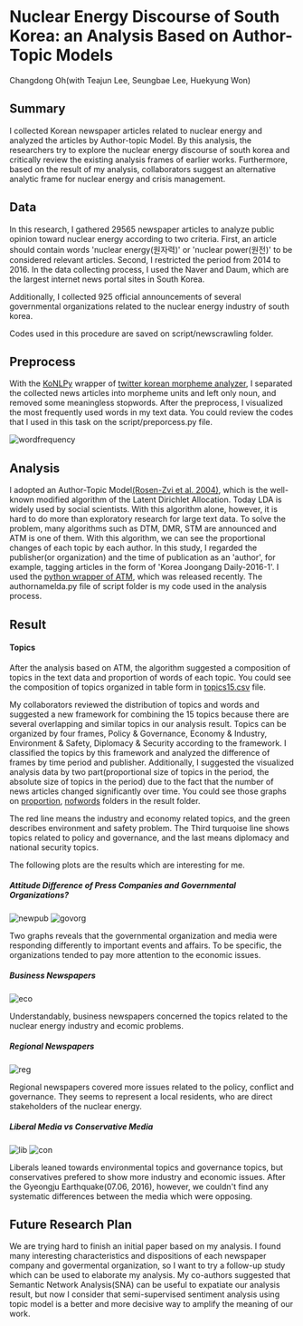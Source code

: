 Nuclear Energy Discourse of South Korea: an Analysis Based on Author-Topic Models
===============
Changdong Oh(with Teajun Lee, Seungbae Lee, Huekyung Won)

Summary
-----------
I collected Korean newspaper articles related to nuclear energy and analyzed the articles by Author-topic Model. By this analysis, the researchers try to explore the nuclear energy discourse of south korea and critically review the existing analysis frames of earlier works. Furthermore, based on the result of my analysis, collaborators suggest an alternative analytic frame for nuclear energy and crisis management.

Data
--------
In this research, I gathered 29565 newspaper articles to analyze public opinion toward nuclear energy according to two criteria. First, an article should contain words 'nuclear energy(원자력)' or 'nuclear power(원전)' to be considered relevant articles. Second, I restricted the period from 2014 to 2016. In the data collecting process, I used the Naver and Daum, which are the largest internet news portal sites in South Korea.

Additionally, I collected 925 official announcements of several governmental organizations related to the nuclear energy industry of south korea.

Codes used in this procedure are saved on script/newscrawling folder.

Preprocess
-------
With the [KoNLPy](http://konlpy.org/en/v0.4.4/) wrapper of [twitter korean morpheme analyzer](https://github.com/twitter/twitter-korean-text), I separated the collected news articles into morpheme units and left only noun, and removed some meaningless stopwords. After the preprocess, I visualized the most frequently used words in my text data. You could review the codes that I used in this task on the script/preporcess.py file.

![wordfrequency](https://github.com/ChangdongOh/nuclearenergy/blob/master/result/freq.jpg)

Analysis
--------
I adopted an Author-Topic Model[(Rosen-Zvi et al. 2004)](http://dl.acm.org/citation.cfm?id=1036902), which is the well-known modified algorithm of the Latent Dirichlet Allocation. Today LDA is widely used by social scientists. With this algorithm alone, however, it is hard to do more than exploratory research for large text data. To solve the problem, many algorithms such as DTM, DMR, STM are announced and ATM is one of them. With this algorithm, we can see the proportional changes of each topic by each author. In this study, I regarded the publisher(or organization) and the time of publication as an 'author', for example, tagging articles in the form of 'Korea Joongang Daily-2016-1'. I used the [python wrapper of ATM](https://radimrehurek.com/gensim/models/atmodel.html), which was released recently. The authornamelda.py file of script folder is my code used in the analysis process.

Result
---------

#### Topics
After the analysis based on ATM, the algorithm suggested a composition of topics in the text data and proportion of words of each topic. You could see the composition of topics organized in  table form in [topics15.csv](https://github.com/ChangdongOh/nuclearenergy/blob/master/result/topics15.csv) file.

My collaborators reviewed the distribution of topics and words and suggested a new framework for combining the 15 topics because there are several overlapping and similar topics in our analysis result. Topics can be organized by four frames, Policy & Governance, Economy & Industry, Environment & Safety, Diplomacy & Security according to the framework. I classified the topics by this framework and analyzed the difference of frames by time period and publisher. Additionally, I suggested the visualized analysis data by two part(proportional size of topics in the period, the absolute size of topics in the period) due to the fact that the number of news articles changed significantly over time. You could see those graphs on [proportion](https://github.com/ChangdongOh/nuclearenergy/tree/master/result/proportion), [nofwords](https://github.com/ChangdongOh/nuclearenergy/tree/master/result/numberofwords) folders in the result folder. 

The red line means the industry and economy related topics, and the green describes environment and safety problem. The Third turquoise line shows topics related to policy and governance, and the last means diplomacy and national security topics.

The following plots are the results which are interesting for me.

##### Attitude Difference of Press Companies and Governmental Organizations?
![newpub](https://github.com/ChangdongOh/nuclearenergy/blob/master/result/numberofwords/Total%20Media.jpg)
![govorg](https://github.com/ChangdongOh/nuclearenergy/blob/master/result/numberofwords/Governmental%20Organizations.jpg)

Two graphs reveals that the governmental organization and media were responding differently to important events and affairs. To be specific, the organizations tended to pay more attention to the economic issues.

##### Business Newspapers
![eco](https://github.com/ChangdongOh/nuclearenergy/blob/master/result/numberofwords/Business%20Newspaper.jpg)

Understandably, business newspapers concerned the topics related to the nuclear energy industry and ecomic problems.

##### Regional Newspapers
![reg](https://github.com/ChangdongOh/nuclearenergy/blob/master/result/numberofwords/Regional%20Newspaper.jpg)

Regional newspapers covered more issues related to the policy, conflict and governance. They seems to represent a local residents, who are direct stakeholders of the nuclear energy.

##### Liberal Media vs Conservative Media
![lib](https://github.com/ChangdongOh/nuclearenergy/blob/master/result/proportion/Liberal%20Press.jpg)
![con](https://github.com/ChangdongOh/nuclearenergy/blob/master/result/proportion/Conservative%20Press.jpg)

Liberals leaned towards environmental topics and governance topics, but conservatives prefered to show more industry and economic issues. After the Gyeongju Earthquake(07.06, 2016), however, we couldn't find any systematic differences between the media which were opposing.

Future Research Plan
------

We are trying hard to finish an initial paper based on my analysis. I found many interesting characteristics and dispositions of each newspaper company and govermental organization, so I want to try a follow-up study which can be used to elaborate my analysis. My co-authors suggested that Semantic Network Analysis(SNA) can be useful to expatiate our analysis result, but now I consider that semi-supervised sentiment analysis using topic model is a better and more decisive way to amplify the meaning of our work.